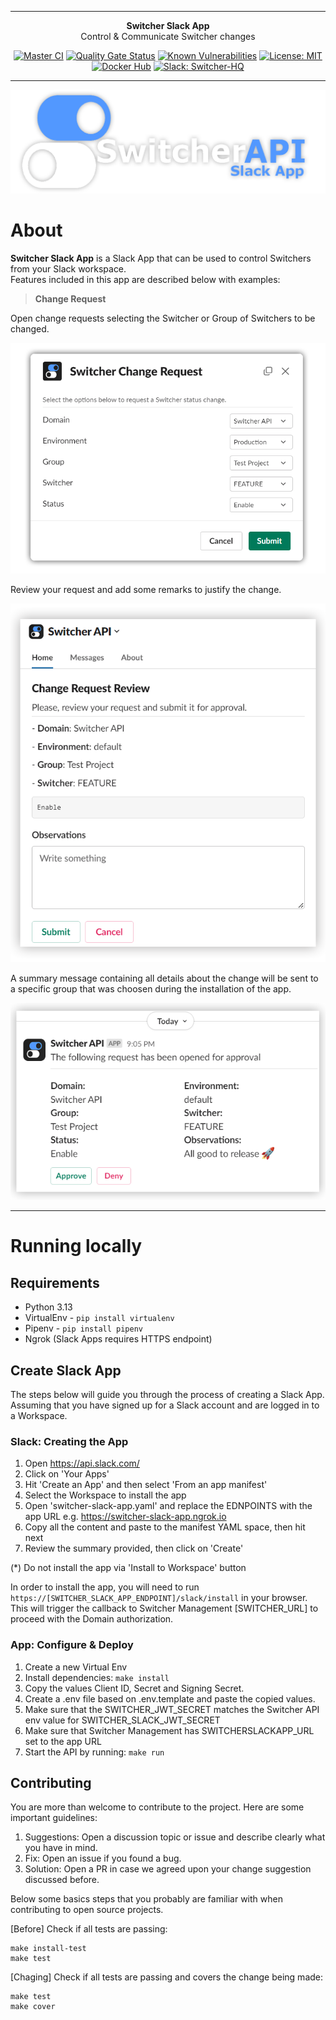 ***

<div align="center">
<b>Switcher Slack App</b><br>
Control & Communicate Switcher changes
</div>

<div align="center">

[![Master CI](https://github.com/switcherapi/switcher-slack-app/actions/workflows/master.yml/badge.svg?branch=master)](https://github.com/switcherapi/switcher-slack-app/actions/workflows/master.yml)
[![Quality Gate Status](https://sonarcloud.io/api/project_badges/measure?project=switcherapi_switcher-slack-app&metric=alert_status)](https://sonarcloud.io/dashboard?id=switcherapi_switcher-slack-app)
[![Known Vulnerabilities](https://snyk.io/test/github/switcherapi/switcher-slack-app/badge.svg)](https://snyk.io/test/github/switcherapi/switcher-slack-app)
[![License: MIT](https://img.shields.io/badge/License-MIT-yellow.svg)](https://opensource.org/licenses/MIT)
[![Docker Hub](https://img.shields.io/docker/pulls/trackerforce/switcher-slack-app.svg)](https://hub.docker.com/r/trackerforce/switcher-slack-app)
[![Slack: Switcher-HQ](https://img.shields.io/badge/slack-@switcher/hq-blue.svg?logo=slack)](https://switcher-hq.slack.com/)

</div>

***

![Switcher Slack App](https://raw.githubusercontent.com/switcherapi/switcherapi-assets/master/samples/slack/logo.png)

# About
**Switcher Slack App** is a Slack App that can be used to control Switchers from your Slack workspace.</br>
Features included in this app are described below with examples:

> **Change Request**

Open change requests selecting the Switcher or Group of Switchers to be changed.

![Slack App - Change Request](https://raw.githubusercontent.com/switcherapi/switcherapi-assets/master/samples/slack/change_request_modal.png)

Review your request and add some remarks to justify the change.

![Slack App - Change Request](https://raw.githubusercontent.com/switcherapi/switcherapi-assets/master/samples/slack/change_request_review.png)

A summary message containing all details about the change will be sent to a specific group that was choosen during the installation of the app.

![Slack App - Change Request](https://raw.githubusercontent.com/switcherapi/switcherapi-assets/master/samples/slack/change_request_approval.png)

* * *

# Running locally

## Requirements  
- Python 3.13
- VirtualEnv - `pip install virtualenv`
- Pipenv - `pip install pipenv`
- Ngrok (Slack Apps requires HTTPS endpoint)

## Create Slack App

The steps below will guide you through the process of creating a Slack App.<br>
Assuming that you have signed up for a Slack account and are logged in to a Workspace.

### Slack: Creating the App

1. Open https://api.slack.com/
2. Click on 'Your Apps'
3. Hit 'Create an App' and then select 'From an app manifest'
4. Select the Workspace to install the app
5. Open 'switcher-slack-app.yaml' and replace the EDNPOINTS with the app URL e.g. https://switcher-slack-app.ngrok.io
6. Copy all the content and paste to the manifest YAML space, then hit next
7. Review the summary provided, then click on 'Create'

(*) Do not install the app via 'Install to Workspace' button

In order to install the app, you will need to run `https://[SWITCHER_SLACK_APP_ENDPOINT]/slack/install` in your browser.<br>
This will trigger the callback to Switcher Management [SWITCHER_URL] to proceed with the Domain authorization.

### App: Configure & Deploy
1. Create a new Virtual Env
2. Install dependencies: `make install`
3. Copy the values Client ID, Secret and Signing Secret.
4. Create a .env file based on .env.template and paste the copied values.
5. Make sure that the SWITCHER_JWT_SECRET matches the Switcher API env value for SWITCHER_SLACK_JWT_SECRET
6. Make sure that Switcher Management has SWITCHERSLACKAPP_URL set to the app URL
7. Start the API by running: `make run`

## Contributing

You are more than welcome to contribute to the project. 
Here are some important guidelines:

1. Suggestions: Open a discussion topic or issue and describe clearly what you have in mind.
2. Fix: Open an issue if you found a bug.
3. Solution: Open a PR in case we agreed upon your change suggestion discussed before.

Below some basics steps that you probably are familiar with when contributing to open source projects.

[Before] Check if all tests are passing:

```
make install-test
make test
```

[Chaging] Check if all tests are passing and covers the change being made:

```
make test
make cover
```